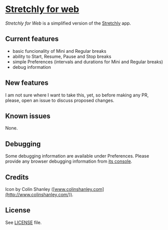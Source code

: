 # [Stretchly for web](https://web.stretchly.net)

*Stretchly for Web* is a simplified version of the [Stretchly](https://hovancik.net/stretchly) app.

## Current features
- basic funcionality of Mini and Regular breaks
- ability to Start, Resume, Pause and Stop breaks
- simple Preferences (intervals and durations for Mini and Regular breaks)
- debug information

## New features
 I am not sure where I want to take this, yet, so before making any PR, please, open an issue to discuss proposed changes.

## Known issues
None.

## Debugging
Some debugging information are available under Preferences. Please provide any browser debugging information from [its console](https://developer.mozilla.org/en-US/docs/Tools/Browser_Console).

## Credits
Icon  by Colin Shanley ([www.colinshanley.com](http://www.colinshanley.com/)).

## License
See [LICENSE](https://github.com/hovancik/stretchly-for-web/blob/master/LICENSE) file.
